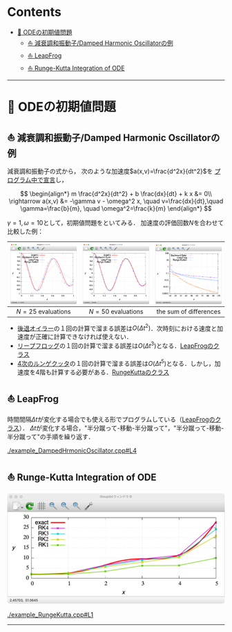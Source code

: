 # Contents

- [🐋 ODEの初期値問題](#🐋-ODEの初期値問題)
    - [⛵️ 減衰調和振動子/Damped Harmonic Oscillatorの例](#⛵️-減衰調和振動子/Damped-Harmonic-Oscillatorの例)
    - [⛵️ LeapFrog](#⛵️-LeapFrog)
    - [⛵️ Runge-Kutta Integration of ODE](#⛵️-Runge-Kutta-Integration-of-ODE)


---
# 🐋 ODEの初期値問題

## ⛵️ 減衰調和振動子/Damped Harmonic Oscillatorの例

減衰調和振動子の式から，
次のような加速度$`a(x,v)=\frac{d^2x}{dt^2}`$を
[プログラム中で宣言](../../builds/build_ODE/example_DampedHrmonicOscillator.cpp#L46)し，

$$
\begin{align*}
m \frac{d^2x}{dt^2} + b \frac{dx}{dt} + k x &= 0\\
\rightarrow a(x,v) &= -\gamma v - \omega^2 x, \quad v=\frac{dx}{dt},\quad \gamma=\frac{b}{m}, \quad \omega^2=\frac{k}{m}
\end{align*}
$$

$`\gamma = 1, \omega = 10`$として，初期値問題をといてみる．
加速度の評価回数$`N`$を合わせて比較した例：

| ![](figN25.png) | ![](figN50.png) |  ![](figError.png) |
|:---:|:---:|:---:|
|$`N=25`$ evaluations|$`N=50`$ evaluations|the sum of differences|

* [後退オイラー](../../builds/build_ODE/example_DampedHrmonicOscillator.cpp#L76)の１回の計算で溜まる誤差は$`O(\Delta t^2)`$．次時刻における速度と加速度が正確に計算できなければ使えない．
* [リープフロッグ](../../builds/build_ODE/example_DampedHrmonicOscillator.cpp#L97)の１回の計算で溜まる誤差は$`O({\Delta t}^3)`$となる．[LeapFrogのクラス](../../include/integrationOfODE.hpp#L280)
* [4次のルンゲクッタ](../../builds/build_ODE/example_DampedHrmonicOscillator.cpp#L115)の１回の計算で溜まる誤差は$`O({\Delta t}^5)`$となる．しかし，加速度を4階も計算する必要がある．[RungeKuttaのクラス](../../include/integrationOfODE.hpp#L11)

## ⛵️ LeapFrog

時間間隔$`\Delta t`$が変化する場合でも使える形でプログラムしている（[LeapFrogのクラス](../../include/integrationOfODE.hpp#L280)）．
$`\Delta t`$が変化する場合，"半分蹴って-移動-半分蹴って"，"半分蹴って-移動-半分蹴って"の手順を繰り返す．


[./example_DampedHrmonicOscillator.cpp#L4](./example_DampedHrmonicOscillator.cpp#L4)


## ⛵️ Runge-Kutta Integration of ODE

![](RK.png)


[./example_RungeKutta.cpp#L1](./example_RungeKutta.cpp#L1)


---
